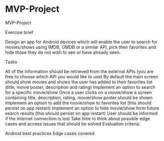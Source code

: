 # MVP-Project
MVP-Project

Exercise brief

Design an app for Android devices which will enable the user to search for movies/shows using IMDB, OMDB or a similar API, pick their favorites and hide those they do not wish to see or have already seen.

Tasks

All of the information should be retrieved from the external APIs (you are free to choose which API you would like to use)
By default the main screen should show movies and shows the user has added to their favorites list (title, movie poster, description and rating)
Implement an option to search for a specific movie/show
Once a user clicks on a movie/show a screen containing title, description, rating, movie/show poster should be shown
Implement an option to add the movie/show to favorites list (this should persist on app restart)
Implement an option to hide movie/show form future search results (this should persist on app restart)
User should be informed if the internet connection is lost
Take time to think about possible edge cases and access issues that should be solved
Evaluation criteria:

Android best practices
Edge cases covered
